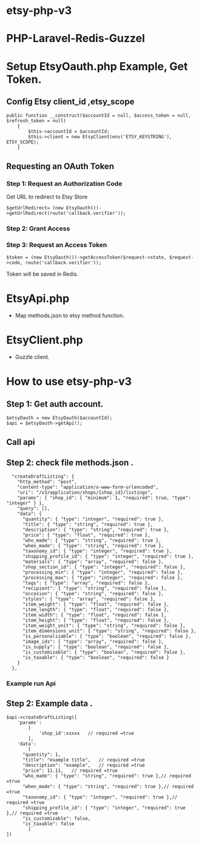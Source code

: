 # etsy-php-v3

# PHP-Laravel-Redis-Guzzel

# Setup EtsyOauth.php Example, Get Token.

## Config Etsy client_id ,etsy_scope

```
public function __construct($accountId = null, $access_token = null, $refresh_token = null)
    {
        $this->accountId = $accountId;
        $this->client = new EtsyClient(env('ETSY_KEYSTRING'), ETSY_SCOPE);
    }
```

## Requesting an OAuth Token

### Step 1: Request an Authorization Code

Get URL to redirect to Etsy Store

```
$getUrlRedirect= (new EtsyOauth())->getUrlRedirect(route('callback.verifier'));

```

### Step 2: Grant Access

### Step 3: Request an Access Token

```
$token = (new EtsyOauth())->getAccessToken($request->state, $request->code, route('callback.verifier'));
```
Token will be saved in Redis.

# EtsyApi.php

- Map methods.json to etsy method function.

# EtsyClient.php

- Guzzle client.

# How to use etsy-php-v3


## Step 1: Get auth account.
```
$etsyOauth = new EtsyOauth($accountId);
$api = $etsyOauth->getApi();

```

## Call api

## Step 2: check file methods.json .

```
  "createDraftListing": {
    "http_method": "post",
    "content-type": "application/x-www-form-urlencoded",
    "uri": "/v3/application/shops/{shop_id}/listings",
    "params": { "shop_id": { "minimum": 1, "required": true, "type": "integer" } },
    "query": [],
    "data": {
      "quantity": { "type": "integer", "required": true },
      "title": { "type": "string", "required": true },
      "description": { "type": "string", "required": true },
      "price": { "type": "float", "required": true },
      "who_made": { "type": "string", "required": true },
      "when_made": { "type": "string", "required": true },
      "taxonomy_id": { "type": "integer", "required": true },
      "shipping_profile_id": { "type": "integer", "required": true },
      "materials": { "type": "array", "required": false },
      "shop_section_id": { "type": "integer", "required": false },
      "processing_min": { "type": "integer", "required": false },
      "processing_max": { "type": "integer", "required": false },
      "tags": { "type": "array", "required": false },
      "recipient": { "type": "string", "required": false },
      "occasion": { "type": "string", "required": false },
      "styles": { "type": "array", "required": false },
      "item_weight": { "type": "float", "required": false },
      "item_length": { "type": "float", "required": false },
      "item_width": { "type": "float", "required": false },
      "item_height": { "type": "float", "required": false },
      "item_weight_unit": { "type": "string", "required": false },
      "item_dimensions_unit": { "type": "string", "required": false },
      "is_personalizable": { "type": "boolean", "required": false },
      "image_ids": { "type": "array", "required": false },
      "is_supply": { "type": "boolean", "required": false },
      "is_customizable": { "type": "boolean", "required": false },
      "is_taxable": { "type": "boolean", "required": false }
    }
  },
```
### Example run Api
## Step 2: Example data .

```
$api->createDraftListing([
    'params':
        [
            'shop_id':xxxxx   // required =true
        ],
    'data':
        [
      "quantity": 1,
      "title": "example title",   // required =true
      "description": "example",   // required =true
      "price": 11.11,   // required =true
      "who_made": { "type": "string", "required": true },// required =true
      "when_made": { "type": "string", "required": true },// required =true
      "taxonomy_id": { "type": "integer", "required": true },// required =true
      "shipping_profile_id": { "type": "integer", "required": true },// required =true
      "is_customizable": false,
      "is_taxable": false
        ]
])
```
